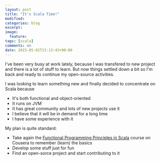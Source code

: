 ```yaml
---
layout: post
title: "It's Scala Time!"
modified:
categories: blog
excerpt:
image:
  feature:
tags: [scala]
comments: on
date: 2015-05-01T13:13:43+00:00
---
```


I've been very busy at work lately, because I was transfered to new project and there is a lot of stuff to learn. But now things settled down a bit so I'm back and ready to continue my open-source activities.

I was looking to learn something new and finally decided to concentrate on Scala because

 - It's both functional and object-oriented
 - It runs on JVM
 - It has great community and lots of new projects use it
 - I believe that it will be in demand for a long time
 - I have some experience with it
 
My plan is quite standard:

 - Take again the [Functional Programming Principles in Scala](https://www.coursera.org/course/progfun) course on Cousera to remember (learn) the basics
 - Develop some stuff just for fun
 - Find an open-sorce project and start contributing to it